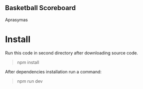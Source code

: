 ## Basketball Scoreboard
Aprasymas

# Install

Run this code in second directory after downloading source code.
> npm install

After dependencies installation run a command:
>npm run dev
